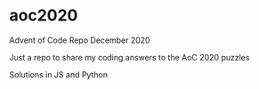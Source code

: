 # aoc2020
Advent of Code Repo December 2020

Just a repo to share my coding answers to the AoC 2020 puzzles

Solutions in JS and Python